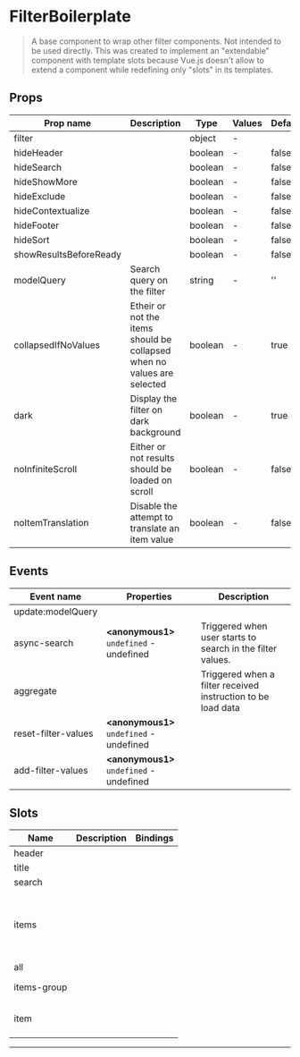 # FilterBoilerplate

> A base component to wrap other filter components. Not intended to be used directly.
> This was created to implement an "extendable" component with template slots because Vue.js doesn't allow to extend
> a component while redefining only "slots" in its templates.

## Props

| Prop name              | Description                                                             | Type    | Values | Default |
| ---------------------- | ----------------------------------------------------------------------- | ------- | ------ | ------- |
| filter                 |                                                                         | object  | -      |         |
| hideHeader             |                                                                         | boolean | -      | false   |
| hideSearch             |                                                                         | boolean | -      | false   |
| hideShowMore           |                                                                         | boolean | -      | false   |
| hideExclude            |                                                                         | boolean | -      | false   |
| hideContextualize      |                                                                         | boolean | -      | false   |
| hideFooter             |                                                                         | boolean | -      | false   |
| hideSort               |                                                                         | boolean | -      | false   |
| showResultsBeforeReady |                                                                         | boolean | -      | false   |
| modelQuery             | Search query on the filter                                              | string  | -      | ''      |
| collapsedIfNoValues    | Etheir or not the items should be collapsed when no values are selected | boolean | -      | true    |
| dark                   | Display the filter on dark background                                   | boolean | -      | true    |
| noInfiniteScroll       | Either or not results should be loaded on scroll                        | boolean | -      | false   |
| noItemTranslation      | Disable the attempt to translate an item value                          | boolean | -      | false   |

## Events

| Event name          | Properties                                     | Description                                                  |
| ------------------- | ---------------------------------------------- | ------------------------------------------------------------ |
| update:modelQuery   |                                                |
| async-search        | **&lt;anonymous1&gt;** `undefined` - undefined | Triggered when user starts to search in the filter values.   |
| aggregate           |                                                | Triggered when a filter received instruction to be load data |
| reset-filter-values | **&lt;anonymous1&gt;** `undefined` - undefined |
| add-filter-values   | **&lt;anonymous1&gt;** `undefined` - undefined |

## Slots

| Name        | Description | Bindings                       |
| ----------- | ----------- | ------------------------------ |
| header      |             |                                |
| title       |             |                                |
| search      |             |                                |
| items       |             | <br/><br/><br/><br/><br/><br/> |
| all         |             |                                |
| items-group |             | <br/><br/>                     |
| item        |             | <br/><br/><br/>                |

---
